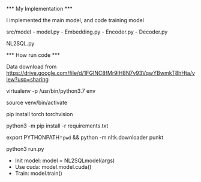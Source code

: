 *** My Implementation ***

I implemented the main model, and code training model

src/model - model.py
        - Embedding.py
        - Encoder.py
        - Decoder.py

NL2SQL.py

*** How run code ***

Data download from
https://drive.google.com/file/d/1FGINC8fMr9IH8N7v93VqwYBwmkT8hHta/view?usp=sharing

virtualenv -p /usr/bin/python3.7 env 

source venv/bin/activate

pip install torch torchvision

python3 -m pip install -r requirements.txt

export PYTHONPATH=`pwd` && python -m nltk.downloader punkt


python3 run.py
- Init model:
model = NL2SQLmodel(args)
- Use cuda:
model.model.cuda()
- Train:
model.train()
